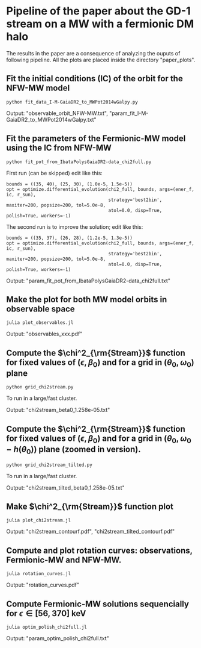 # Pipeline of the paper about the GD-1 stream on a MW with a fermionic DM halo

The results in the paper are a consequence of analyzing the ouputs of following pipeline.
All the plots are placed inside the directory "paper_plots".

## Fit the initial conditions (IC) of the orbit for the NFW-MW model
```
python fit_data_I-M-GaiaDR2_to_MWPot2014wGalpy.py
```

Output: "observable_orbit_NFW-MW.txt", "param_fit_I-M-GaiaDR2_to_MWPot2014wGalpy.txt"

## Fit the parameters of the Fermionic-MW model using the IC from NFW-MW
```
python fit_pot_from_IbataPolysGaiaDR2-data_chi2full.py
```

First run (can be skipped) edit like this:
```
bounds = ((35, 40), (25, 30), (1.0e-5, 1.5e-5))
opt = optimize.differential_evolution(chi2_full, bounds, args=(ener_f, ic, r_sun),
                                      strategy='best2bin', maxiter=200, popsize=200, tol=5.0e-8,
                                      atol=0.0, disp=True, polish=True, workers=-1)
```
The second run is to improve the solution; edit like this:
```
bounds = ((35, 37), (26, 28), (1.2e-5, 1.3e-5))
opt = optimize.differential_evolution(chi2_full, bounds, args=(ener_f, ic, r_sun),
                                      strategy='best2bin', maxiter=200, popsize=200, tol=5.0e-8,
                                      atol=0.0, disp=True, polish=True, workers=-1)
```

Output: "param_fit_pot_from_IbataPolysGaiaDR2-data_chi2full.txt"

## Make the plot for both MW model orbits in observable space

```
julia plot_observables.jl
```
Output: "observables_xxx.pdf"

## Compute the $\chi^2_{\rm{Stream}}$ function for fixed values of $(\epsilon, \beta_0)$ and for a grid in $(\theta_0,\omega_0)$ plane
```
python grid_chi2stream.py
```

To run in a large/fast cluster.

Output: "chi2stream_beta0_1.258e-05.txt"

## Compute the $\chi^2_{\rm{Stream}}$ function for fixed values of $(\epsilon, \beta_0)$ and for a grid in $(\theta_0,\omega_0-h(\theta_0))$ plane (zoomed in version).
```
python grid_chi2stream_tilted.py
```

To run in a large/fast cluster.

Output: "chi2stream_tilted_beta0_1.258e-05.txt"

## Make $\chi^2_{\rm{Stream}}$ function plot

```
julia plot_chi2stream.jl
```

Output: "chi2stream_contourf.pdf", "chi2stream_tilted_contourf.pdf"

## Compute and plot rotation curves: observations, Fermionic-MW and NFW-MW.

```
julia rotation_curves.jl
```

Output: "rotation_curves.pdf"

## Compute Fermionic-MW solutions sequencially for $\epsilon\in [56,370]$ keV

```
julia optim_polish_chi2full.jl
```

Output: "param_optim_polish_chi2full.txt"
